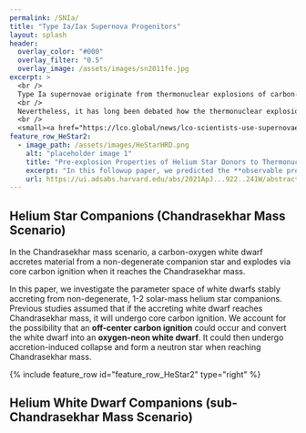 ```yaml
---
permalink: /SNIa/
title: "Type Ia/Iax Supernova Progenitors"
layout: splash
header:
  overlay_color: "#000"
  overlay_filter: "0.5"
  overlay_image: /assets/images/sn2011fe.jpg
excerpt: >
  <br />
  Type Ia supernovae originate from thermonuclear explosions of carbon-oxygen white dwarfs, aided by mass transfer from a binary companion. <br />
  <br />
  Nevertheless, it has long been debated how the thermonuclear explosion happens, and what the nature of the binary companion is.  <br />
  <br />
  <small><a href="https://lco.global/news/lco-scientists-use-supernovae-to-make-a-new-measurement-of-the-hubble-constant/">Image courtesy of BJ Fulton/LCO/PTF</a></small>
feature_row_HeStar2:
  - image_path: /assets/images/HeStarHRD.png
    alt: "placeholder image 1"
    title: "Pre-explosion Properties of Helium Star Donors to Thermonuclear Supernovae"
    excerpt: "In this followup paper, we predicted the **observable properties** of helium star-white dwarf binary systems leading to Chandrasekhar-mass explosions. This is particularly relevant for **type Iax supernovae**, a class of thermonuclear transients that are subluminous and have slower ejecta velocities compared to normal type Ia supernova. Two Iax supernovae have helium emission lines in early spectra, and SN 2012Z had a pre-explosion detection consistent with a helium star progenitor. "
    url: https://ui.adsabs.harvard.edu/abs/2021ApJ...922..241W/abstract
---
```


## Helium Star Companions (Chandrasekhar Mass Scenario)

In the Chandrasekhar mass scenario, a carbon-oxygen white dwarf accretes material from a non-degenerate companion star and explodes via core carbon ignition when it reaches the Chandrasekhar mass. 

In this paper, we investigate the parameter space of white dwarfs stably accreting from non-degenerate, 1-2 solar-mass helium star companions. Previous studies assumed that if the accreting white dwarf reaches Chandrasekhar mass, it will undergo core carbon ignition. We account for the possibility that an **off-center carbon ignition** could occur and convert the white dwarf into an **oxygen-neon white dwarf**. It could then undergo accretion-induced collapse and form a neutron star when reaching Chandrasekhar mass. 

{% include feature_row id="feature_row_HeStar2" type="right" %}

## Helium White Dwarf Companions (sub-Chandrasekhar Mass Scenario)





